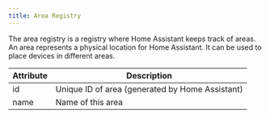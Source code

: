 ```yaml
---
title: Area Registry
---
```


The area registry is a registry where Home Assistant keeps track of areas. An area represents a physical location for Home Assistant. It can be used to place devices in different areas.

| Attribute | Description |
| --------- | ----------- |
| id | Unique ID of area (generated by Home Assistant)
| name | Name of this area
